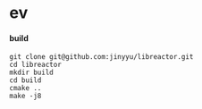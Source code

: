 ev
=======

#### build

    git clone git@github.com:jinyyu/libreactor.git
    cd libreactor
    mkdir build
    cd build
    cmake ..
    make -j8


